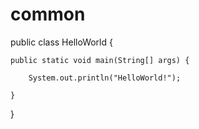 # common



public class HelloWorld {

	public static void main(String[] args) {
	
		System.out.println("HelloWorld!");	
		
	}
}  

